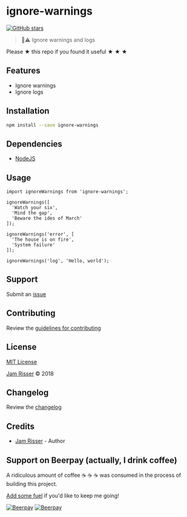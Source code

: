 # ignore-warnings

[![GitHub stars](https://img.shields.io/github/stars/jamrizzi/ignore-warnings.svg?style=social&label=Stars)](https://github.com/jamrizzi/ignore-warnings)

> 🤷⚠️ Ignore warnings and logs

Please &#9733; this repo if you found it useful &#9733; &#9733; &#9733;


## Features

* Ignore warnings
* Ignore logs


## Installation

```sh
npm install --save ignore-warnings
```


## Dependencies

* [NodeJS](https://nodejs.org)


## Usage

```
import ignoreWarnings from 'ignore-warnings';

ignoreWarnings([
  'Watch your six',
  'Mind the gap',
  'Beware the ides of March'
]);

ignoreWarnings('error', [
  'The house is on fire',
  'System failure'
]);

ignoreWarnings('log', 'Hello, world');
```


## Support

Submit an [issue](https://github.com/jamrizzi/ignore-warnings/issues/new)


## Contributing

Review the [guidelines for contributing](https://github.com/jamrizzi/ignore-warnings/blob/master/CONTRIBUTING.md)


## License

[MIT License](https://github.com/jamrizzi/ignore-warnings/blob/master/LICENSE)

[Jam Risser](https://jam.jamrizzi.com) &copy; 2018


## Changelog

Review the [changelog](https://github.com/jamrizzi/ignore-warnings/blob/master/CHANGELOG.md)


## Credits

* [Jam Risser](https://jam.jamrizzi.com) - Author


## Support on Beerpay (actually, I drink coffee)

A ridiculous amount of coffee :coffee: :coffee: :coffee: was consumed in the process of building this project.

[Add some fuel](https://beerpay.io/jamrizzi/ignore-warnings) if you'd like to keep me going!

[![Beerpay](https://beerpay.io/jamrizzi/ignore-warnings/badge.svg?style=beer-square)](https://beerpay.io/jamrizzi/ignore-warnings)  [![Beerpay](https://beerpay.io/jamrizzi/ignore-warnings/make-wish.svg?style=flat-square)](https://beerpay.io/jamrizzi/ignore-warnings?focus=wish)
